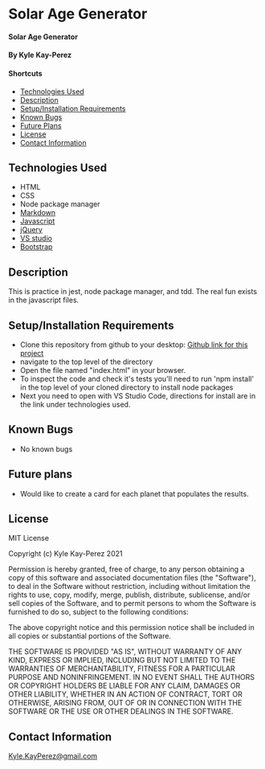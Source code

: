 # Solar Age Generator

#### Solar Age Generator

#### By Kyle Kay-Perez

#### Shortcuts
- [Technologies Used](#technologies-used)
- [Description](#description)
- [Setup/Installation Requirements](#setup/installation-requirements)
- [Known Bugs](#known-bugs)
- [Future Plans](#future-plans)
- [License](#license)
- [Contact Information](#contact-information)

## Technologies Used

* HTML
* CSS
* Node package manager
* [Markdown](https://www.markdownguide.org/)
* [Javascript](https://www.javascript.com/)
* [jQuery](https://jquery.com/)
* [VS studio](https://code.visualstudio.com/)
* [Bootstrap](https://getbootstrap.com/)

## Description

This is practice in jest, node package manager, and tdd. The real fun exists in the javascript files.

## Setup/Installation Requirements

* Clone this repository from github to your desktop: [Github link for this project](https://github.com/professional-pigeon/SolarSystemAgeGenerator.git)
* navigate to the top level of the directory
* Open the file named "index.html" in your browser.
* To inspect the code and check it's tests you'll need to run 'npm install' in the top level of your cloned directory to install node packages
* Next you need to open with VS Studio Code, directions for install are in the link under technologies used.

## Known Bugs

* No known bugs

## Future plans

* Would like to create a card for each planet that populates the results.

## License

MIT License

Copyright (c) Kyle Kay-Perez 2021

Permission is hereby granted, free of charge, to any person obtaining a copy of this software and associated documentation files (the "Software"), to deal in the Software without restriction, including without limitation the rights to use, copy, modify, merge, publish, distribute, sublicense, and/or sell copies of the Software, and to permit persons to whom the Software is furnished to do so, subject to the following conditions:

The above copyright notice and this permission notice shall be included in all copies or substantial portions of the Software.

THE SOFTWARE IS PROVIDED "AS IS", WITHOUT WARRANTY OF ANY KIND, EXPRESS OR IMPLIED, INCLUDING BUT NOT LIMITED TO THE WARRANTIES OF MERCHANTABILITY, FITNESS FOR A PARTICULAR PURPOSE AND NONINFRINGEMENT. IN NO EVENT SHALL THE AUTHORS OR COPYRIGHT HOLDERS BE LIABLE FOR ANY CLAIM, DAMAGES OR OTHER LIABILITY, WHETHER IN AN ACTION OF CONTRACT, TORT OR OTHERWISE, ARISING FROM, OUT OF OR IN CONNECTION WITH THE SOFTWARE OR THE USE OR OTHER DEALINGS IN THE SOFTWARE.

## Contact Information

Kyle.KayPerez@gmail.com


